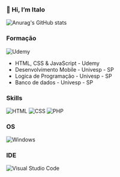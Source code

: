 ### 👋 Hi, I’m Italo

![Anurag's GitHub stats](https://github-readme-stats.vercel.app/api?username=Yuuts1&show_icons=true&theme=radical)


### Formação

![Udemy](https://img.shields.io/badge/Udemy-EC5252?style=for-the-badge&logo=Udemy&logoColor=white)

- HTML, CSS & JavaScript - Udemy
- Desenvolvimento Mobile - Univesp - SP
- Logica de Programação - Univesp - SP
- Banco de dados - Univesp - SP

### Skills
![HTML](https://img.shields.io/badge/HTML-239120?style=for-the-badge&logo=html5&logoColor=white)
![CSS](https://img.shields.io/badge/CSS-239120?&style=for-the-badge&logo=css3&logoColor=white)
![PHP](https://img.shields.io/badge/PHP-777BB4?style=for-the-badge&logo=php&logoColor=white)

### OS

![Windows](https://img.shields.io/badge/Windows-0078D6?style=for-the-badge&logo=windows&logoColor=white)

### IDE

![Visual Studio Code](https://img.shields.io/badge/Visual_Studio_Code-0078D4?style=for-the-badge&logo=visual%20studio%20code&logoColor=white)
